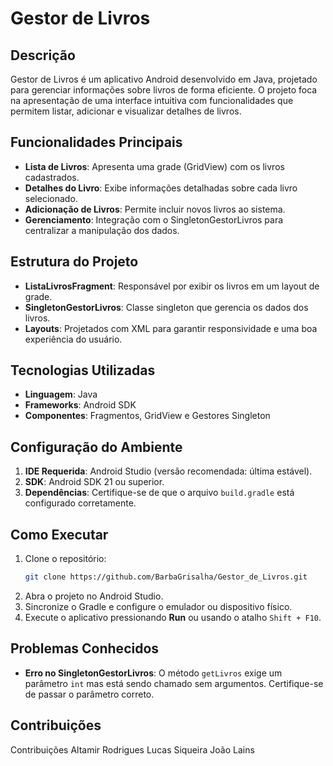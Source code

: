 # Gestor de Livros

## Descrição
Gestor de Livros é um aplicativo Android desenvolvido em Java, projetado para gerenciar informações sobre livros de forma eficiente. O projeto foca na apresentação de uma interface intuitiva com funcionalidades que permitem listar, adicionar e visualizar detalhes de livros.

## Funcionalidades Principais
- **Lista de Livros**: Apresenta uma grade (GridView) com os livros cadastrados.
- **Detalhes do Livro**: Exibe informações detalhadas sobre cada livro selecionado.
- **Adicionação de Livros**: Permite incluir novos livros ao sistema.
- **Gerenciamento**: Integração com o SingletonGestorLivros para centralizar a manipulação dos dados.

## Estrutura do Projeto
- **ListaLivrosFragment**: Responsável por exibir os livros em um layout de grade.
- **SingletonGestorLivros**: Classe singleton que gerencia os dados dos livros.
- **Layouts**: Projetados com XML para garantir responsividade e uma boa experiência do usuário.

## Tecnologias Utilizadas
- **Linguagem**: Java
- **Frameworks**: Android SDK
- **Componentes**: Fragmentos, GridView e Gestores Singleton

## Configuração do Ambiente
1. **IDE Requerida**: Android Studio (versão recomendada: última estável).
2. **SDK**: Android SDK 21 ou superior.
3. **Dependências**: Certifique-se de que o arquivo `build.gradle` está configurado corretamente.

## Como Executar
1. Clone o repositório:
   ```bash
   git clone https://github.com/BarbaGrisalha/Gestor_de_Livros.git
   ```
2. Abra o projeto no Android Studio.
3. Sincronize o Gradle e configure o emulador ou dispositivo físico.
4. Execute o aplicativo pressionando **Run** ou usando o atalho `Shift + F10`.

## Problemas Conhecidos
- **Erro no SingletonGestorLivros**: O método `getLivros` exige um parâmetro `int` mas está sendo chamado sem argumentos. Certifique-se de passar o parâmetro correto.

## Contribuições
Contribuições
    Altamir Rodrigues
    Lucas Siqueira
    João Lains
